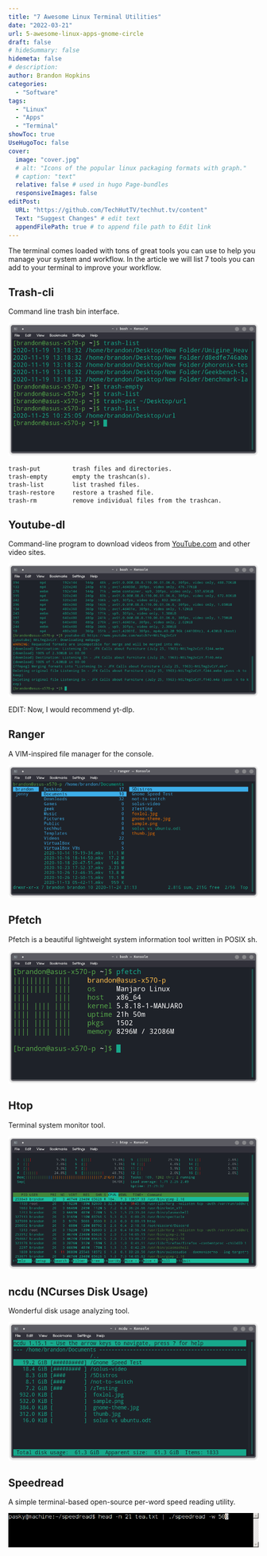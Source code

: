 ```yaml
---
title: "7 Awesome Linux Terminal Utilities"
date: "2022-03-21"
url: 5-awesome-linux-apps-gnome-circle
draft: false
# hideSummary: false
hidemeta: false
# description:
author: Brandon Hopkins
categories:
  - "Software"
tags:
  - "Linux"
  - "Apps"
  - "Terminal"
showToc: true
UseHugoToc: false
cover:
  image: "cover.jpg"
  # alt: "Icons of the popular linux packaging formats with graph."
  # caption: "text"
  relative: false # used in hugo Page-bundles
  responsiveImages: false
editPost:
  URL: "https://github.com/TechHutTV/techhut.tv/content"
  Text: "Suggest Changes" # edit text
  appendFilePath: true # to append file path to Edit link
---
```


The terminal comes loaded with tons of great tools you can use to help you manage your system and workflow. In the article we will list 7 tools you can add to your terminal to improve your workflow.

## Trash-cli

Command line trash bin interface.

![](images/trash-cli.png)

```
trash-put         trash files and directories.
trash-empty       empty the trashcan(s).
trash-list        list trashed files.
trash-restore     restore a trashed file.
trash-rm          remove individual files from the trashcan.
```

## Youtube-dl

Command-line program to download videos from [YouTube.com](http://youtube.com/?ref=techhut.tv) and other video sites.

![](images/youtube-dl.png)

EDIT: Now, I would recommend yt-dlp.

## Ranger

A VIM-inspired file manager for the console.

![](images/ranger.png)

## Pfetch

Pfetch is a beautiful lightweight system information tool written in POSIX sh.

![](images/pfetch.png)

## Htop

Terminal system monitor tool.

![](images/htop.png)

## ncdu (NCurses Disk Usage)

Wonderful disk usage analyzing tool.

![](images/ncdu.png)

## Speedread

A simple terminal-based open-source per-word speed reading utility.

![](images/speedread.gif)
